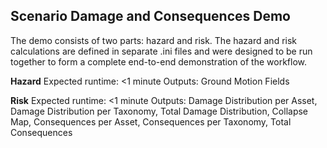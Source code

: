 Scenario Damage and Consequences Demo
-------------------------------------

The demo consists of two parts: hazard and risk. The hazard and risk
calculations are defined in separate .ini files and were designed to be
run together to form a complete end-to-end demonstration of the workflow.

**Hazard**
Expected runtime: <1 minute
Outputs: Ground Motion Fields

**Risk**
Expected runtime: <1 minute
Outputs: Damage Distribution per Asset, Damage Distribution per Taxonomy, Total Damage Distribution, Collapse Map, Consequences per Asset, Consequences per Taxonomy, Total Consequences
